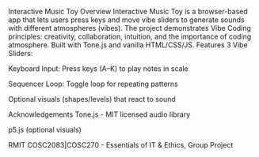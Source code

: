 Interactive Music Toy 
Overview
Interactive Music Toy is a browser-based app that lets users press keys and move vibe sliders to generate sounds with different atmospheres (vibes).
 The project demonstrates Vibe Coding principles: creativity, collaboration, intuition, and the importance of coding atmosphere.
Built with Tone.js and vanilla HTML/CSS/JS.
Features
3 Vibe Sliders:


Keyboard Input: Press keys (A–K) to play notes in scale


Sequencer Loop: Toggle loop for repeating patterns


Optional visuals (shapes/levels) that react to sound


Acknowledgements
Tone.js - MIT licensed audio library


p5.js (optional visuals)


RMIT COSC2083|COSC270 - Essentials of IT & Ethics, Group Project
